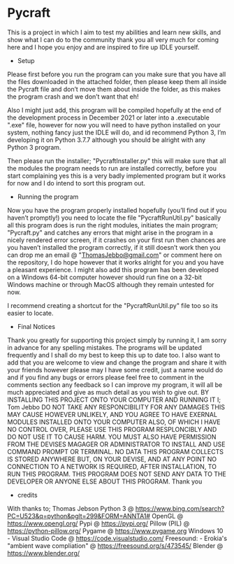 # Pycraft

This is a project in which I aim to test my abilities and learn new skills, and show what I can do to the community thank you all very much for coming here and I hope you enjoy and are inspired to fire up IDLE yourself.

 - Setup

Please first before you run the program can you make sure that you have all the files downloaded in the attached folder, then please keep them all inside the Pycraft file and don’t move them about inside the folder, as this makes the program crash and we don’t want that eh!

Also I might just add, this program will be compiled hopefully at the end of the development process in December 2021 or later into a .executable ".exe" file, however for now you will need to have python installed on your system, nothing fancy just the IDLE will do, and id recommend Python 3, I’m developing it on Python 3.7.7 although you should be alright with any Python 3 program.

Then please run the installer; "PycraftInstaller.py" this will make sure that all the modules the program needs to run are installed correctly, before you start complaining yes this is a very badly implemented program but it works for now and I do intend to sort this program out.

 - Running the program

Now you have the program properly installed hopefully (you’ll find out if you haven’t promptly!) you need to locate the file "PycraftRunUtil.py" basically all this program does is run the right modules, initiates the main program; "Pycraft.py" and catches any errors that might arise in the program in a nicely rendered error screen, if it crashes on your first run then chances are you haven’t installed the program correctly, if it still doesn’t work then you can drop me an email @ "ThomasJebbo@gmail.com" or comment here on the repository, I do hope however that it works alright for you and you have a pleasant experience. I might also add this program has been developed on a Windows 64-bit computer however should run fine on a 32-bit Windows machine or through MacOS although they remain untested for now. 

I recommend creating a shortcut for the "PycraftRunUtil.py" file too so its easier to locate.

 - Final Notices

Thank you greatly for supporting this project simply by running it, I am sorry in advance for any spelling mistakes. The programs will be updated frequently and I shall do my best to keep this up to date too. I also want to add that you are welcome to view and change the program and share it with your friends however please may I have some credit, just a name would do and if you find any bugs or errors please feel free to comment in the comments section any feedback so I can improve my program, it will all be much appreciated and give as much detail as you wish to give out. BY INSTALLING THIS PROJECT ONTO YOUR COMPUTER AND RUNNING IT I; Tom Jebbo DO NOT TAKE ANY RESPONCIBILITY FOR ANY DAMAGES THIS MAY CAUSE HOWEVER UNLIKELY, AND YOU AGREE TO HAVE EXERNAL MODULES INSTALLED ONTO YOUR COMPUTER ALSO, OF WHICH I HAVE NO CONTROL OVER, PLEASE USE THIS PROGRAM RESPLONCIBLY AND DO NOT USE IT TO CAUSE HARM. YOU MUST ALSO HAVE PERMISSION FROM THE DEVISES MAGAGER OR ADMINISTRATOR TO INSTALL AND USE COMMAND PROMPT OR TERMINAL. NO DATA THIS PROGRAM COLLECTS IS STORED ANYWHERE BUT, ON YOUR DEVISE, AND AT ANY POINT NO CONNECTION TO A NETWORK IS REQUIRED, AFTER INSTALLATION, TO RUN THIS PROGRAM. THIS PROGRAM DOES NOT SEND ANY DATA TO THE DEVELOPER OR ANYONE ELSE ABOUT THIS PROGRAM. Thank you

- credits

With thanks to;
Thomas Jebson
Python 3 @ https://www.bing.com/search?PC=U523&q=python&pglt=299&FORM=ANNTA1#
OpenGL @ https://www.opengl.org/
Pypi @ https://pypi.org/
Pillow (PIL) @ https://python-pillow.org/
Pygame @ https://www.pygame.org
Windows 10 - Visual Studio Code @ https://code.visualstudio.com/
Freesound: - Erokia's "ambient wave compliation" @ https://freesound.org/s/473545/
Blender @ https://www.blender.org/
